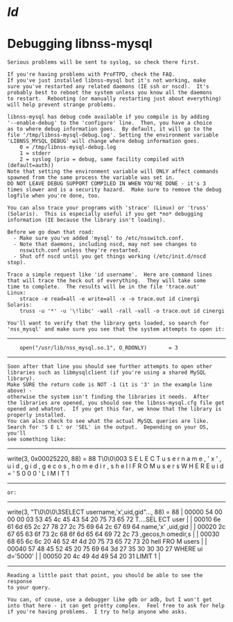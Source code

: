 # $Id$

Debugging libnss-mysql
======================
    Serious problems will be sent to syslog, so check there first.

    If you're having problems with ProFTPD, check the FAQ.
    If you've just installed libnss-mysql but it's not working, make
    sure you've restarted any related daemons (IE ssh or nscd).  It's
    probably best to reboot the system unless you know all the daemons
    to restart.  Rebooting (or manually restarting just about everything)
    will help prevent strange problems.

    libnss-mysql has debug code available if you compile is by adding
    '--enable-debug' to the 'configure' line.  Then, you have a choice
    as to where debug information goes.  By default, it will go to the
    file '/tmp/libnss-mysql-debug.log'. Setting the environment variable
    'LIBNSS_MYSQL_DEBUG' will change where debug information goes.
        0 = /tmp/libnss-mysql-debug.log
        1 = stderr
        2 = syslog (prio = debug, same facility compiled with (default=auth))
    Note that setting the environment variable will ONLY affect commands
    spawned from the same process the variable was set in.
    DO NOT LEAVE DEBUG SUPPORT COMPILED IN WHEN YOU'RE DONE - it's 3 
    times slower and is a security hazard.  Make sure to remove the debug
    logfile when you're done, too.

    You can also trace your programs with 'strace' (Linux) or 'truss'
    (Solaris).  This is especially useful if you get *no* debugging
    information (IE because the library isn't loading).

    Before we go down that road:
      - Make sure you've added 'mysql' to /etc/nsswitch.conf.
      - Note that daemons, including nscd, may not see changes to
        nsswitch.conf unless they're restarted.
      - Shut off nscd until you get things working (/etc/init.d/nscd stop).

    Trace a simple request like 'id username'.  Here are command lines
    that will trace the heck out of everything.  They will take some
    time to complete.  The results will be in the file 'trace.out'
    Linux:
        strace -e read=all -e write=all -x -o trace.out id cinergi
    Solaris:
        truss -u '*' -u '\!libc' -wall -rall -vall -o trace.out id cinergi

    You'll want to verify that the library gets loaded, so search for
    'nss_mysql' and make sure you see that the system attempts to open it:
  ****************************************************************************
        open("/usr/lib/nss_mysql.so.1", O_RDONLY)       = 3
  ****************************************************************************
    Soon after that line you should see further attempts to open other
    libraries such as libmysqlclient (if you're using a shared MySQL library).
    Make SURE the return code is NOT -1 (it is '3' in the example line above) -
    otherwise the system isn't finding the libraries it needs.  After
    the libraries are opened, you should see the libnss-mysql.cfg file get
    opened and whatnot.  If you get this far, we know that the library is
    properly installed.
    You can also check to see what the actual MySQL queries are like.
    Search for 'S E L' or 'SEL' in the output.  Depending on your OS, you'll
    see something like:
  ****************************************************************************
  write(3, 0x00025220, 88)                        = 88
  T\0\0\003 S E L E C T   u s e r n a m e , ' x ' , u i d , g i d
  , g e c o s , h o m e d i r , s h e l l   F R O M   u s e r s
  W H E R E   u i d = ' 5 0 0 0 '   L I M I T   1
  ****************************************************************************
    or:
  ****************************************************************************
  write(3, "T\0\0\0\3SELECT username,\'x\',uid,gid"..., 88) = 88
  | 00000  54 00 00 00 03 53 45 4c  45 43 54 20 75 73 65 72  T....SEL ECT user |
  | 00010  6e 61 6d 65 2c 27 78 27  2c 75 69 64 2c 67 69 64  name,'x' ,uid,gid |
  | 00020  2c 67 65 63 6f 73 2c 68  6f 6d 65 64 69 72 2c 73  ,gecos,h omedir,s |
  | 00030  68 65 6c 6c 20 46 52 4f  4d 20 75 73 65 72 73 20  hell FRO M users  |
  | 00040  57 48 45 52 45 20 75 69  64 3d 27 35 30 30 30 27  WHERE ui d='5000' |
  | 00050  20 4c 49 4d 49 54 20 31                            LIMIT 1          |
  ****************************************************************************

    Reading a little past that point, you should be able to see the response
    to your query.

    You can, of couse, use a debugger like gdb or adb, but I won't get
    into that here - it can get pretty complex.  Feel free to ask for help
    if you're having problems.  I try to help anyone who asks.

